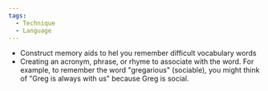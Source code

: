 ```yaml
---
tags:
  - Technique
  - Language
---
```

- Construct memory aids to hel you remember difficult vocabulary words
- Creating an acronym, phrase, or rhyme to associate with the word. For example, to remember the word "gregarious" (sociable), you might think of "Greg is always with us" because Greg is social.